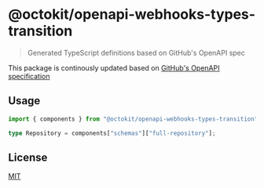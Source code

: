 # @octokit/openapi-webhooks-types-transition

> Generated TypeScript definitions based on GitHub's OpenAPI spec

This package is continously updated based on [GitHub's OpenAPI specification](https://github.com/github/rest-api-description/)

## Usage

```ts
import { components } from "@octokit/openapi-webhooks-types-transition";

type Repository = components["schemas"]["full-repository"];
```

## License

[MIT](LICENSE)
